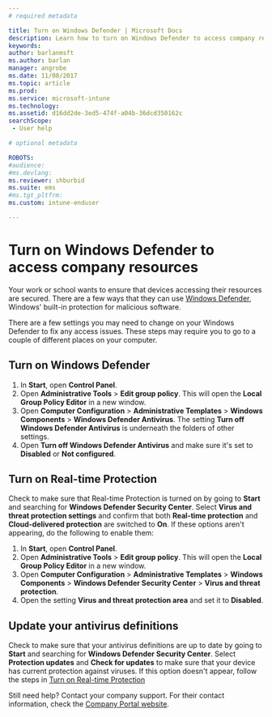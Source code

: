 ```yaml
---
# required metadata

title: Turn on Windows Defender | Microsoft Docs
description: Learn how to turn on Windows Defender to access company resources.
keywords:
author: barlanmsft
ms.author: barlan
manager: angrobe
ms.date: 11/08/2017
ms.topic: article
ms.prod:
ms.service: microsoft-intune
ms.technology:
ms.assetid: d16dd2de-3ed5-474f-a04b-36dcd350162c
searchScope:
 - User help

# optional metadata

ROBOTS:  
#audience:
#ms.devlang:
ms.reviewer: shburbid
ms.suite: ems
#ms.tgt_pltfrm:
ms.custom: intune-enduser

---
```



# Turn on Windows Defender to access company resources

Your work or school wants to ensure that devices accessing their resources are secured. There are a few ways that they can use [Windows Defender](https://www.microsoft.com/safety/pc-security/windows-defender.aspx), Windows' built-in protection for malicious software.

There are a few settings you may need to change on your Windows Defender to fix any access issues. These steps may require you to go to a couple of different places on your computer.

## Turn on Windows Defender

1. In **Start**, open **Control Panel**.
2. Open **Administrative Tools** > **Edit group policy**. This will open the **Local Group Policy Editor** in a new window.
3. Open **Computer Configuration** > **Administrative Templates** > **Windows Components** > **Windows Defender Antivirus**. The setting **Turn off Windows Defender Antivirus** is underneath the folders of other settings. 
4. Open **Turn off Windows Defender Antivirus** and make sure it's set to **Disabled** or **Not configured**.

## Turn on Real-time Protection

Check to make sure that Real-time Protection is turned on by going to **Start** and searching for **Windows Defender Security Center**. Select **Virus and threat protection settings** and confirm that both **Real-time protection** and **Cloud-delivered protection** are switched to **On**. If these options aren't appearing, do the following to enable them:

1. In **Start**, open **Control Panel**.
2. Open **Administrative Tools** > **Edit group policy**. This will open the **Local Group Policy Editor** in a new window.
3. Open **Computer Configuration** > **Administrative Templates** > **Windows Components** > **Windows Defender Security Center** > **Virus and threat protection**.
4. Open the setting **Virus and threat protection area** and set it to **Disabled**.

## Update your antivirus definitions

Check to make sure that your antivirus definitions are up to date by going to **Start** and searching for **Windows Defender Security Center**. Select **Protection updates** and **Check for updates** to make sure that your device has current protection against viruses. If this option doesn't appear, follow the steps in [Turn on Real-time Protection](turn-on-defender-windows.md#turn-on-real-time-protection)

Still need help? Contact your company support. For their contact information, check the [Company Portal website](https://portal.manage.microsoft.com).
